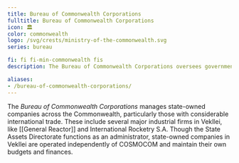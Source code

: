 ```yaml
---
title: Bureau of Commonwealth Corporations
fulltitle: Bureau of Commonwealth Corporations
icon: 🏛️
color: commonwealth
logo: /svg/crests/ministry-of-the-commonwealth.svg
series: bureau

fi: fi fi-min-commonwealth fis
description: The Bureau of Commonwealth Corporations oversees government-owned corporations for the Ministry of the Commonwealth.

aliases:
- /bureau-of-commonwealth-corporations/
---
```

The *Bureau of Commonwealth Corporations* manages state-owned companies across the Commonwealth, particularly those with considerable international trade. These include several major industrial firms in Vekllei, like [[General Reactor]] and International Rocketry S.A. Though the State Assets Directorate functions as an administrator, state-owned companies in Vekllei are operated independently of COSMOCOM and maintain their own budgets and finances.